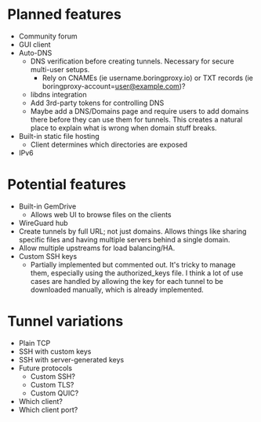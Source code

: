# Planned features

* Community forum
* GUI client
* Auto-DNS
  * DNS verification before creating tunnels. Necessary for secure multi-user
    setups.
    * Rely on CNAMEs (ie username.boringproxy.io) or TXT records (ie
      boringproxy-account=user@example.com)?
  * libdns integration
  * Add 3rd-party tokens for controlling DNS
  * Maybe add a DNS/Domains page and require users to add domains there before
    they can use them for tunnels. This creates a natural place to explain what
    is wrong when domain stuff breaks.
* Built-in static file hosting
  * Client determines which directories are exposed
* IPv6


# Potential features

* Built-in GemDrive
  * Allows web UI to browse files on the clients
* WireGuard hub
* Create tunnels by full URL; not just domains. Allows things like sharing
  specific files and having multiple servers behind a single domain.
* Allow multiple upstreams for load balancing/HA.
* Custom SSH keys
  * Partially implemented but commented out. It's tricky to manage them,
    especially using the authorized_keys file. I think a lot of use cases are
    handled by allowing the key for each tunnel to be downloaded manually,
    which is already implemented.


# Tunnel variations

* Plain TCP
* SSH with custom keys
* SSH with server-generated keys
* Future protocols
  * Custom SSH?
  * Custom TLS?
  * Custom QUIC?
* Which client?
* Which client port?
